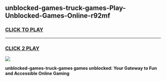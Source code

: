 
## unblocked-games-truck-games-Play-Unblocked-Games-Online-r92mf
<h3>
<a href="https://premium76.site?title=unblocked-games-truck-games&ref=24A">CLICK TO PLAY</a></h3>
<hr>

<h3>
<a href="https://premium76.site?title=unblocked-games-truck-games&ref=24A">CLICK 2 PLAY</a>
  
</h3>

<a href="https://premium76.site?title=unblocked-games-truck-games&ref=24A"><img src="https://clearcache.store/games.png"></a>


**unblocked-games-truck-games games unblocked: Your Gateway to Fun and Accessible Online Gaming**

